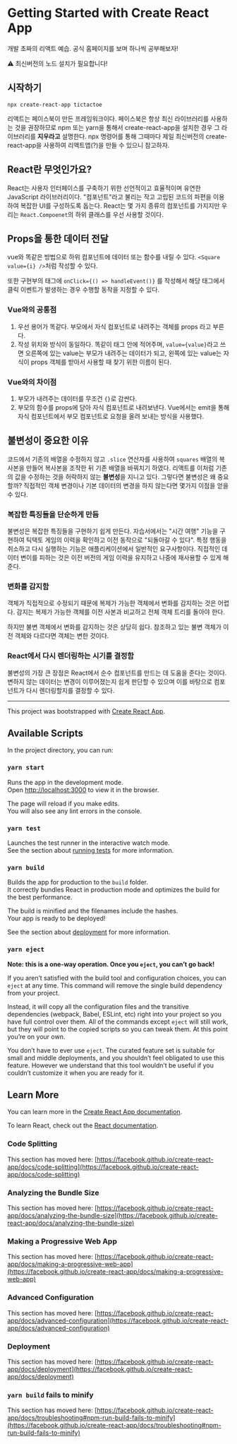# Getting Started with Create React App

개발 초짜의 리액트 예습. 공식 홈페이지를 보며 하나씩 공부해보자!

⚠️ 최신버전의 노드 설치가 필요합니다!

## 시작하기

```
npx create-react-app tictactoe
```

리액트는 페이스북이 만든 프레임워크이다. 페이스북은 항상 최신 라이브러리를 사용하는 것을 권장하므로 npm 또는 yarn을 통해서 create-react-app을 설치한 경우 그 라이브러리를 **지우라고** 설명한다. npx 명령어를 통해 그때마다 제일 최신버전의 create-react-app을 사용하여 리액트앱(?)을 만들 수 있으니 참고하자.

## React란 무엇인가요?

React는 사용자 인터페이스를 구축하기 위한 선언적이고 효율적이며 유연한 JavaScript 라이브러리이다. "컴포넌트"라고 불리는 작고 고립된 코드의 파편을 이용하여 복잡한 UI를 구성하도록 돕는다. React는 몇 가지 종류의 컴포넌트를 가지지만 우리는 `React.Compoenet`의 하위 클래스를 우선 사용할 것이다.

## Props을 통한 데이터 전달

vue와 똑같은 방법으로 하위 컴포넌트에 데이터 또는 함수를 내릴 수 있다.
`<Square value={i} />`처럼 작성할 수 있다.

또한 구현부의 태그에 `onClick={() => handleEvent()}` 를 작성해서 해당 태그에서 클릭 이벤트가 발생하는 경우 수행할 동작을 지정할 수 있다.

### Vue와의 공통점

1. 우선 용어가 똑같다. 부모에서 자식 컴포넌트로 내려주는 객체를 props 라고 부른다.
2. 작성 위치와 방식이 동일하다. 똑같이 태그 안에 적어주며, `value={value}`라고 쓰면 오른쪽에 있는 value는 부모가 내려주는 데이터가 되고, 왼쪽에 있는 value는 자식이 props 객체를 받아서 사용할 때 찾기 위한 이름이 된다.

### Vue와의 차이점

1. 부모가 내려주는 데이터를 무조건 `{}`로 감싼다.
2. 부모의 함수를 props에 담아 자식 컴포넌트로 내려보낸다. Vue에서는 emit을 통해 자식 컴포넌트에서 부모 컴포넌트로 요청을 올려 보내는 방식을 사용했다.

## 불변성이 중요한 이유
코드에서 기존의 배열을 수정하지 않고 `.slice` 연산자를 사용하여 `squares` 배열의 복사본을 만들어 복사본을 조작한 뒤 기존 배열을 바꿔치기 하였다. 리액트를 이처럼 기존의 값을 수정하는 것을 허락하지 않는 **불변성**을 지니고 있다. 그렇다면 불변성은 왜 중요할까? 직접적인 객체 변경이나 기본 데이터의 변경을 하지 않는다면 몇가지 이점을 얻을 수 있다.

### 복잡한 특징들을 단순하게 만듬

불변성은 복잡한 특징들을 구현하기 쉽게 만든다. 자습서에서는 "시간 여행" 기능을 구현하여 틱택토 게임의 이력을 확인하고 이전 동작으로 "되돌아갈 수 있다". 특정 행동을 취소하고 다시 실행하는 기능은 애플리케이션에서 일반적인 요구사항이다. 직접적인 데이터 변이를 피하는 것은 이전 버전의 게임 이력을 유지하고 나중에 재사용할 수 있게 해준다.

### 변화를 감지함

객체가 직접적으로 수정되기 때문에 복제가 가능한 객체에서 변화를 감지하는 것은 어렵다. 감지는 복제가 가능한 객체를 이전 사본과 비교하고 전체 객체 트리를 돌아야 한다. 

하지만 불변 객체에서 변화를 감지하는 것은 상당히 쉽다. 참조하고 있는 불변 객체가 이전 객체와 다르다면 객체는 변한 것이다.

### React에서 다시 렌더링하는 시기를 결정함

불변성의 가장 큰 장점은 React에서 순수 컴포넌트를 만드는 데 도움을 준다는 것이다. 변하지 않는 데이터는 변경이 이루어졌는지 쉽게 판단할 수 있으며 이를 바탕으로 컴포넌트가 다시 렌더링할지를 결정할 수 있다.

-----

This project was bootstrapped with [Create React App](https://github.com/facebook/create-react-app).

## Available Scripts

In the project directory, you can run:

### `yarn start`

Runs the app in the development mode.\
Open [http://localhost:3000](http://localhost:3000) to view it in the browser.

The page will reload if you make edits.\
You will also see any lint errors in the console.

### `yarn test`

Launches the test runner in the interactive watch mode.\
See the section about [running tests](https://facebook.github.io/create-react-app/docs/running-tests) for more information.

### `yarn build`

Builds the app for production to the `build` folder.\
It correctly bundles React in production mode and optimizes the build for the best performance.

The build is minified and the filenames include the hashes.\
Your app is ready to be deployed!

See the section about [deployment](https://facebook.github.io/create-react-app/docs/deployment) for more information.

### `yarn eject`

**Note: this is a one-way operation. Once you `eject`, you can’t go back!**

If you aren’t satisfied with the build tool and configuration choices, you can `eject` at any time. This command will remove the single build dependency from your project.

Instead, it will copy all the configuration files and the transitive dependencies (webpack, Babel, ESLint, etc) right into your project so you have full control over them. All of the commands except `eject` will still work, but they will point to the copied scripts so you can tweak them. At this point you’re on your own.

You don’t have to ever use `eject`. The curated feature set is suitable for small and middle deployments, and you shouldn’t feel obligated to use this feature. However we understand that this tool wouldn’t be useful if you couldn’t customize it when you are ready for it.

## Learn More

You can learn more in the [Create React App documentation](https://facebook.github.io/create-react-app/docs/getting-started).

To learn React, check out the [React documentation](https://reactjs.org/).

### Code Splitting

This section has moved here: [https://facebook.github.io/create-react-app/docs/code-splitting](https://facebook.github.io/create-react-app/docs/code-splitting)

### Analyzing the Bundle Size

This section has moved here: [https://facebook.github.io/create-react-app/docs/analyzing-the-bundle-size](https://facebook.github.io/create-react-app/docs/analyzing-the-bundle-size)

### Making a Progressive Web App

This section has moved here: [https://facebook.github.io/create-react-app/docs/making-a-progressive-web-app](https://facebook.github.io/create-react-app/docs/making-a-progressive-web-app)

### Advanced Configuration

This section has moved here: [https://facebook.github.io/create-react-app/docs/advanced-configuration](https://facebook.github.io/create-react-app/docs/advanced-configuration)

### Deployment

This section has moved here: [https://facebook.github.io/create-react-app/docs/deployment](https://facebook.github.io/create-react-app/docs/deployment)

### `yarn build` fails to minify

This section has moved here: [https://facebook.github.io/create-react-app/docs/troubleshooting#npm-run-build-fails-to-minify](https://facebook.github.io/create-react-app/docs/troubleshooting#npm-run-build-fails-to-minify)
